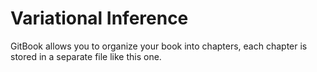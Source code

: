 # Variational Inference

GitBook allows you to organize your book into chapters, each chapter is stored in a separate file like this one.

